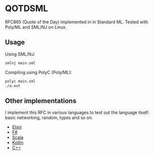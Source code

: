 # QOTDSML

RFC865 (Quote of the Day) implemented in in Standard ML. 
Tested with Poly/ML and SML/NJ on Linux. 

## Usage

Using SML/NJ:

```bash
smlnj main.sml
```

Compiling using PolyC (Poly/ML):

```bash
polyc main.sml
./a.out
```

## Other implementations

I implement this RFC in various languages to test out the language itself: basic networking, random, types and so on.

- [Elixir](https://github.com/hugmouse/QOTDElixir)
- [F#](https://github.com/hugmouse/QOTDFSharp)
- [Scala](https://github.com/hugmouse/QOTDScala)
- [Kotlin](https://github.com/hugmouse/QOTDkotlin)
- [C++](https://github.com/hugmouse/QOTDcpp)
